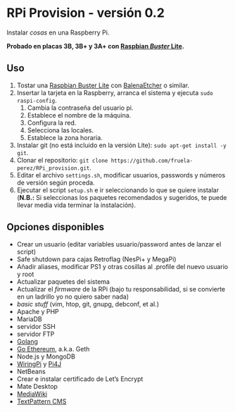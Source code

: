 # RPi Provision - versión 0.2

Instalar *cosas* en una Raspberry Pi. 

**Probado en placas 3B, 3B+ y 3A+ con [Raspbian *Buster* Lite](http://downloads.raspberrypi.org/raspbian/release_notes.txt).**

## Uso

1. Tostar una [Raspbian Buster Lite](https://downloads.raspberrypi.org/raspbian_full_latest.torrent) con [BalenaEtcher](https://www.balena.io/etcher/) o similar. 
2. Insertar la tarjeta en la Raspberry, arranca el sistema y ejecuta `sudo raspi-config`.
   1. Cambia la contraseña del usuario pi.
   2. Establece el nombre de la máquina.
   3. Configura la red.
   4. Selecciona las locales.
   5. Establece la zona horaria.
3. Instalar git (no está incluido en la versión Lite): `sudo apt-get install -y git`.
4. Clonar el repositorio: `git clone https://github.com/fruela-perez/RPi_provision.git`.
5. Editar el archivo `settings.sh`, modificar usuarios, passwords y números de versión según proceda.
6. Ejecutar el script `setup.sh` e ir seleccionando lo que se quiere instalar (**N.B.:** Si seleccionas los paquetes recomendados y sugeridos, te puede llevar media vida terminar la instalación). 

## Opciones disponibles

+ Crear un usuario (editar variables usuario/password antes de lanzar el script)
+ Safe shutdown para cajas Retroflag (NesPi+ y MegaPi)
+ Añadir aliases, modificar PS1 y otras cosillas al .profile del nuevo usuario y root
+ Actualizar paquetes del sistema
+ Actualizar el *firmware* de la RPi (bajo tu responsabilidad, si se convierte en un ladrillo yo no quiero saber nada)
+ *basic stuff* (vim, htop, git, gnupg, debconf, et al.)
+ Apache y PHP
+ MariaDB
+ servidor SSH
+ servidor FTP
+ [Golang](https://golang.org/)
+ [Go Ethereum](https://geth.ethereum.org/), a.k.a.  Geth
+ Node.js y MongoDB
+ [WiringPi](http://wiringpi.com/) y [Pi4J](https://pi4j.com/1.2/index.html)
+ NetBeans
+ Crear e instalar certificado de Let’s Encrypt
+ Mate Desktop
+ [MediaWiki](https://www.mediawiki.org/wiki/MediaWiki)
+ [TextPattern CMS](https://textpattern.com/)
